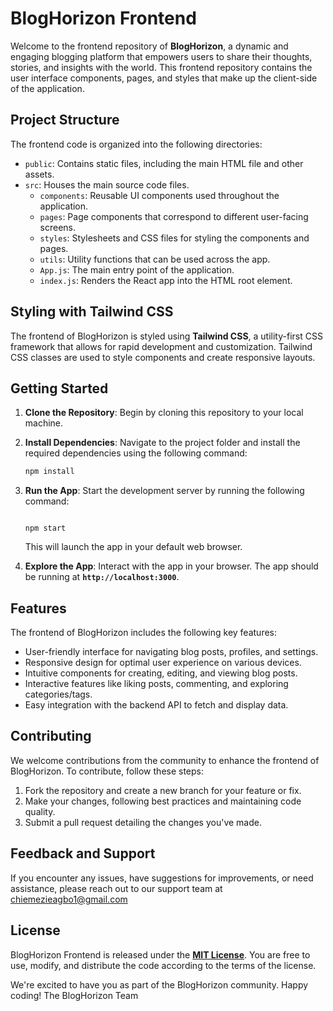 # BlogHorizon Frontend

Welcome to the frontend repository of **BlogHorizon**, a dynamic and engaging blogging platform that empowers users to share their thoughts, stories, and insights with the world. This frontend repository contains the user interface components, pages, and styles that make up the client-side of the application.

## Project Structure

The frontend code is organized into the following directories:

- `public`: Contains static files, including the main HTML file and other assets.
- `src`: Houses the main source code files.
  - `components`: Reusable UI components used throughout the application.
  - `pages`: Page components that correspond to different user-facing screens.
  - `styles`: Stylesheets and CSS files for styling the components and pages.
  - `utils`: Utility functions that can be used across the app.
  - `App.js`: The main entry point of the application.
  - `index.js`: Renders the React app into the HTML root element.

## Styling with Tailwind CSS

The frontend of BlogHorizon is styled using **Tailwind CSS**, a utility-first CSS framework that allows for rapid development and customization. Tailwind CSS classes are used to style components and create responsive layouts.

## Getting Started

1. **Clone the Repository**: Begin by cloning this repository to your local machine.

2. **Install Dependencies**: Navigate to the project folder and install the required dependencies using the following command:

   ```sh
   npm install
   ```


1. **Run the App**: Start the development server by running the following command:

   ```

   npm start

   ```

   This will launch the app in your default web browser.

2. **Explore the App**: Interact with the app in your browser. The app should be running at **`http://localhost:3000`**.

## **Features**

The frontend of BlogHorizon includes the following key features:

- User-friendly interface for navigating blog posts, profiles, and settings.
- Responsive design for optimal user experience on various devices.
- Intuitive components for creating, editing, and viewing blog posts.
- Interactive features like liking posts, commenting, and exploring categories/tags.
- Easy integration with the backend API to fetch and display data.

## **Contributing**

We welcome contributions from the community to enhance the frontend of BlogHorizon. To contribute, follow these steps:

1. Fork the repository and create a new branch for your feature or fix.
2. Make your changes, following best practices and maintaining code quality.
3. Submit a pull request detailing the changes you've made.

## **Feedback and Support**

If you encounter any issues, have suggestions for improvements, or need assistance, please reach out to our support team at chiemezieagbo1@gmail.com

## **License**

BlogHorizon Frontend is released under the **[MIT License](https://chat.openai.com/LICENSE)**. You are free to use, modify, and distribute the code according to the terms of the license.

We're excited to have you as part of the BlogHorizon community. Happy coding!
The BlogHorizon Team

